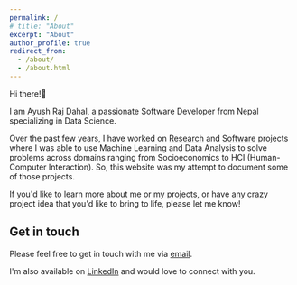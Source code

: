 ```yaml
---
permalink: /
# title: "About"
excerpt: "About"
author_profile: true
redirect_from: 
  - /about/
  - /about.html
---
```


Hi there!👋

I am Ayush Raj Dahal, a passionate Software Developer from Nepal specializing in Data Science.

<!-- Currently, I am a Data Science Fellow at <a href="https://www.linkedin.com/company/code-for-nepal/about/" target="_blank">Code for Nepal</a>. Before this, I was an Algorithm Developer and Data Science Lead at <a href="https://incubatenepal.com/" target="_blank">Incubate Nepal</a> and Junior Researcher at <a href="https://in.linkedin.com/company/learnbyresearch" target="_blank">LBR</a>. -->

Over the past few years, I have worked on [Research](https://ayushraj.com.np/publications/) and [Software](https://ayushraj.com.np/portfolio/) projects where I was able to use Machine Learning and Data Analysis to solve problems across domains ranging from Socioeconomics to HCI (Human-Computer Interaction). So, this website was my attempt to document some of those projects. 

If you'd like to learn more about me or my projects, or have any crazy project idea that you'd like to bring to life, please let me know!

Get in touch
------
Please feel free to get in touch with me via [email](mailto:info@ayushraj.com.np).

I'm also available on <a href="https://www.linkedin.com/in/ayushrajdahal/" target="_blank">LinkedIn</a> and would love to connect with you.
